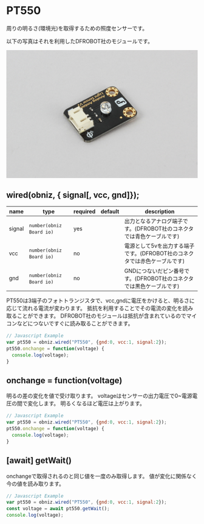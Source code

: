 # PT550

周りの明るさ(環境光)を取得するための照度センサーです。

以下の写真はそれを利用したDFROBOT社のモジュールです。

![](./image.jpg)

## wired(obniz, { signal[, vcc, gnd]});

name | type | required | default | description
--- | --- | --- | --- | ---
signal | `number(obniz Board io)` | yes |  &nbsp; | 出力となるアナログ端子です。(DFROBOT社のコネクタでは青色ケーブルです)
vcc | `number(obniz Board io)` | no |  &nbsp; | 電源として5vを出力する端子です。(DFROBOT社のコネクタでは赤色ケーブルです)
gnd | `number(obniz Board io)` | no |  &nbsp; | GNDにつないだピン番号です。(DFROBOT社のコネクタでは黒色ケーブルです)

PT550は3端子のフォトトランジスタで、vcc,gndに電圧をかけると、明るさに応じて流れる電流が変わります。
抵抗を利用することでその電流の変化を読み取ることができます。
DFROBOT社のモジュールは抵抗が含まれているのでマイコンなどにつないですぐに読み取ることができます。

```Javascript
// Javascript Example
var pt550 = obniz.wired("PT550", {gnd:0, vcc:1, signal:2});
pt550.onchange = function(voltage) {
  console.log(voltage);
}
```

## onchange = function(voltage)

明るの差の変化を値で受け取ります。
voltageはセンサーの出力電圧で0~電源電圧の間で変化します。
明るくなるほど電圧は上がります。

```Javascript
// Javascript Example
var pt550 = obniz.wired("PT550", {gnd:0, vcc:1, signal:2});
pt550.onchange = function(voltage) {
  console.log(voltage);
}
```

## [await] getWait()

onchangeで取得されるのと同じ値を一度のみ取得します。
値が変化に関係なく今の値を読み取ります。

```Javascript
// Javascript Example
var pt550 = obniz.wired("PT550", {gnd:0, vcc:1, signal:2});
const voltage = await pt550.getWait();
console.log(voltage);
```